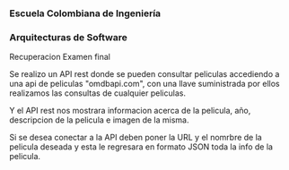 ### Escuela Colombiana de Ingeniería

### Arquitecturas de Software

Recuperacion Examen final


Se realizo un API rest donde se pueden consultar peliculas accediendo a una api de peliculas "omdbapi.com", con una llave suministrada por ellos realizamos las consultas de cualquier peliculas. 

Y el API rest nos mostrara informacion acerca de la pelicula, año, descripcion de la pelicula e imagen de la misma.

Si se desea conectar a la API deben poner la URL  y el nomrbre de la pelicula deseada y esta le regresara en formato JSON toda la info de la pelicula.
